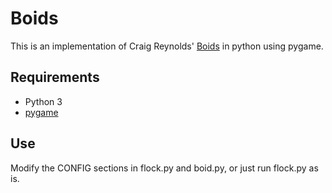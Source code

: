 # Boids

This is an implementation of Craig Reynolds' [Boids](https://www.red3d.com/cwr/boids/) in python using pygame.

## Requirements
* Python 3
* [pygame](https://www.pygame.org)

## Use
Modify the CONFIG sections in flock.py and boid.py, or just run flock.py as is.